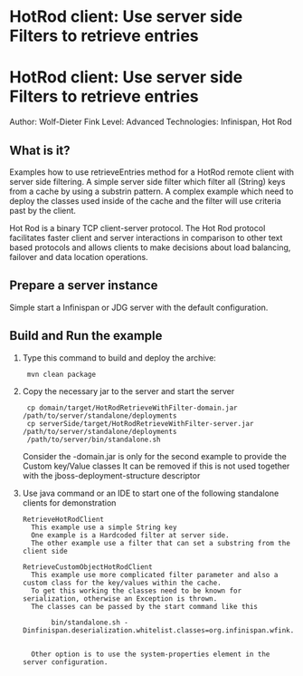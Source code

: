 # HotRod client: Use server side Filters to retrieve entries
HotRod client: Use server side Filters to retrieve entries
=================================================================
Author: Wolf-Dieter Fink
Level: Advanced
Technologies: Infinispan, Hot Rod


What is it?
-----------

Examples how to use retrieveEntries method for a HotRod remote client with server side filtering.
A simple server side filter which filter all (String) keys from a cache by using a substrin pattern.
A complex example which need to deploy the classes used inside of the cache and the filter will use criteria past by the client.

Hot Rod is a binary TCP client-server protocol. The Hot Rod protocol facilitates faster client and server interactions in comparison to other text based protocols and allows clients to make decisions about load balancing, failover and data location operations.


Prepare a server instance
-------------
Simple start a Infinispan or JDG server with the default configuration.

Build and Run the example
-------------------------
1. Type this command to build and deploy the archive:

        mvn clean package

2. Copy the necessary jar to the server and start the server

        cp domain/target/HotRodRetrieveWithFilter-domain.jar /path/to/server/standalone/deployments
        cp serverSide/target/HotRodRetrieveWithFilter-server.jar /path/to/server/standalone/deployments
        /path/to/server/bin/standalone.sh

   Consider the -domain.jar is only for the second example to provide the Custom key/Value classes
   It can be removed if this is not used together with the jboss-deployment-structure descriptor

3. Use java command or an IDE to start one of the following standalone clients for demonstration

       RetrieveHotRodClient
         This example use a simple String key
         One example is a Hardcoded filter at server side.
         The other example use a filter that can set a substring from the client side
 
       RetrieveCustomObjectHotRodClient
         This example use more complicated filter parameter and also a custom class for the key/values within the cache.
         To get this working the classes need to be known for serialization, otherwise an Exception is thrown.
         The classes can be passed by the start command like this

              bin/standalone.sh -Dinfinispan.deserialization.whitelist.classes=org.infinispan.wfink.hotrod.batch.domain.MySpecialKey,org.infinispan.wfink.hotrod.batch.domain.MySpecialValue


         Other option is to use the system-properties element in the server configuration.

